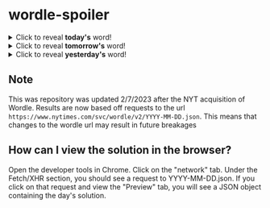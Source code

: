 # wordle-spoiler

<details>
  <summary>Click to reveal <b>today's</b> word!</summary>
  <br>
  <b> leaky </b>
</details>

<details>
  <summary>Click to reveal <b>tomorrow's</b> word!</summary>
  <br>
  <b> graph </b>
</details>

<details>
  <summary>Click to reveal <b>yesterday's</b> word!</summary>
  <br>
  <b> agent </b>
</details>

## Note
This was repository was updated 2/7/2023 after the NYT acquisition of Wordle. Results are now based off requests to the url `https://www.nytimes.com/svc/wordle/v2/YYYY-MM-DD.json`. This means that changes to the wordle url may result in future breakages

## How can I view the solution in the browser?
Open the developer tools in Chrome. Click on the "network" tab. Under the Fetch/XHR section, you should see a request to YYYY-MM-DD.json. If you click on that request and view the "Preview" tab, you will see a JSON object containing the day's solution.